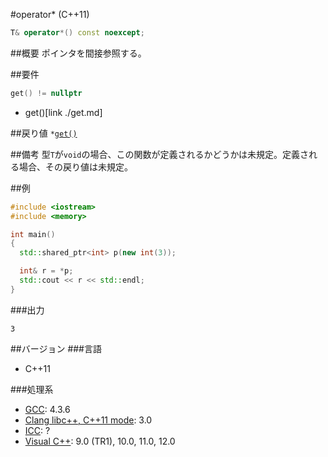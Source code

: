 #operator* (C++11)
```cpp
T& operator*() const noexcept;
```

##概要
ポインタを間接参照する。


##要件

```cpp
get() != nullptr
```
* get()[link ./get.md]


##戻り値
`*`[`get()`](./get.md)


##備考
型`T`が`void`の場合、この関数が定義されるかどうかは未規定。定義される場合、その戻り値は未規定。


##例
```cpp
#include <iostream>
#include <memory>

int main()
{
  std::shared_ptr<int> p(new int(3));

  int& r = *p;
  std::cout << r << std::endl;
}
```

###出力
```
3
```

##バージョン
###言語
- C++11

###処理系
- [GCC](/implementation#gcc.md): 4.3.6
- [Clang libc++, C++11 mode](/implementation#clang.md): 3.0
- [ICC](/implementation#icc.md): ?
- [Visual C++](/implementation#visual_cpp.md): 9.0 (TR1), 10.0, 11.0, 12.0
